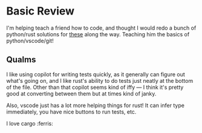 # Basic Review

I'm helping teach a friend how to code, and thought I would redo a bunch of python/rust solutions for [these](https://adventofcode.com/) along the way. Teaching him the basics of python/vscode/git!

## Qualms

I like using copilot for writing tests quickly, as it generally can figure out what's going on, and I like rust's ability to do tests just neatly at the bottom of the file. Other than that copilot seems kind of iffy — I think it's pretty good at converting between them but at times kind of janky.

Also, vscode just has a lot more helping things for rust! It can infer type immediately, you have nice buttons to run tests, etc. 

I love cargo :ferris:

